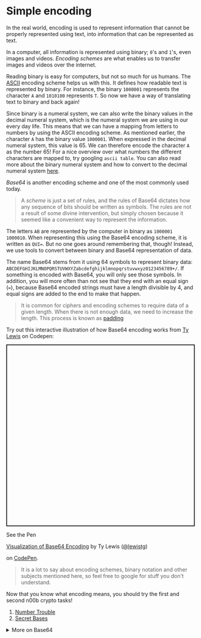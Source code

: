 # Simple encoding

In the real world, encoding is used to represent information that cannot be
properly represented using text, into information that can be represented as
text. 

In a computer, all information is represented using binary; `0`'s and `1`'s,
even images and videos. *Encoding schemes* are what enables us to transfer
images and videos over the internet.

Reading binary is easy for computers, but not so much for us humans.
The [ASCII](https://en.wikipedia.org/wiki/ASCII) encoding scheme helps 
us with this. It defines how readable text is represented by binary. For
instance, the binary `1000001` represents the character `A` and 
`1010100` represents `T`. So now we have a way of translating text
to binary and back again! 

Since binary is a numeral system, we can also write the binary
values in the decimal numeral system, which is the numeral system
we are using in our every day life. This means that we can have a
mapping from letters to numbers by using the ASCII encoding scheme.
As mentioned earlier, the character `A` has the binary value
`1000001`. When expressed in the decimal numeral system, this value
is 65. We can therefore encode the character `A` as the number 65!
For a nice overview over what numbers the different characters are
mapped to, try googling `ascii table`. You can also read more about 
the binary numeral system and how to convert to the decimal numeral 
system [here](https://en.wikipedia.org/wiki/Binary_number).

_Base64_ is another encoding scheme and one of the most commonly 
used today.

> A *scheme* is just a set of rules, and the rules of Base64 dictates how any
> sequence of bits should be written as symbols.
> The rules are not a result of some divine intervention, but simply chosen
> because it seemed like a convenient way to represent the information.

The letters `AB` are represented by the computer in binary as `1000001
1000010`.
When representing this using the Base64 encoding scheme, it is written as
`QUI=`.
But no one goes around remembering that, though! Instead, we use tools to
convert between binary and Base64 representation of data.

The name Base64 stems from it using 64 symbols to represent binary data:
`ABCDEFGHIJKLMNOPQRSTUVWXYZabcdefghijklmnopqrstuvwxyz0123456789+/`.
If something is encoded with Base64, you will only see those symbols.
In addition, you will more often than not see that they end with an equal sign
(`=`), because Base64 encoded strings must have a length divisible by 4, and
equal signs are added to the end to make that happen.

> It is common for ciphers and encoding schemes to require data of a given
> length. When there is not enough data, we need to increase the length. This
> process is known as
> [padding](https://en.wikipedia.org/wiki/Padding_(cryptography))

Try out this interactive illustration of how Base64 encoding works from [Ty Lewis](https://codepen.io/lewistg) on Codepen:
<div>
<p class="codepen" data-height="485" data-theme-id="dark" data-default-tab="result" data-user="lewistg" data-slug-hash="MEQbmB" style="height: 485px; box-sizing: border-box; display: flex; align-items: center; justify-content: center; border: 2px solid; margin: 1em 0; padding: 1em;" data-pen-title="Visualization of Base64 Encoding">

  <span>See the Pen <a href="https://codepen.io/lewistg/pen/MEQbmB">

  Visualization of Base64 Encoding</a> by Ty Lewis (<a href="https://codepen.io/lewistg">@lewistg</a>)

  on <a href="https://codepen.io">CodePen</a>.</span>

</p>

<script async src="https://static.codepen.io/assets/embed/ei.js"></script>
</div>



> It is a lot to say about encoding schemes, binary notation and other
> subjects mentioned here, so feel free to google for stuff you don't understand.

Now that you know what encoding means, you should try the first and second n00b
crypto tasks!  

1. [Number Trouble](link.here)
2. [Secret Bases](link.here)

<details><summary>More on Base64</summary>
Base64 is an encoding scheme using 64 symbols; a-z, A-Z and 0-9. It is often
used to transfer media like images over something designed to transfer text.
This is to ensure that the content being transferred is not modified during
transportation. The way a web browser communicates with a web server, such as
Facebook, is using HTTP, which is designed to transfer text. Meaning that when
you download an image from the internet, it will generally be *encoded* using
Base64 before being sent, and *decoded* upon arriving at your computer, before being
displayed to you without the actual image being modified in any way.

In addition to Base64, we also have an encoding scheme called Base32, which
someone has chosen should use the 32 symbols: A-Z and 2-7.
</details>

<br>
